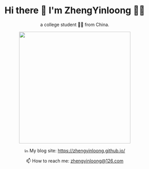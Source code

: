 <h1 align='center'>
  Hi there 👋 I'm ZhengYinloong 👨‍💻
</h1>
<p align='center'>a college student 👨‍🎓 from China.</p>
<p align='center'>
  <a href="#"><img src="https://github-readme-stats.vercel.app/api?username=zhengyinloong&show_icons=true&count_private=true&theme=dark" width="350"></a>
</p>

<p align='center'>
  <img src='https://zhengyinloong.github.io/static/img/logo.png' alt='logo' height=12px/> My blog site: <a href="https://zhengyinloong.github.io/"  target="_blank">https://zhengyinloong.github.io/</a>
 </p>
 <p align='center'>
  📫 How to reach me: <a href='mailto:zhengyinloong@126.com'>zhengyinloong@126.com</a>
</p>
